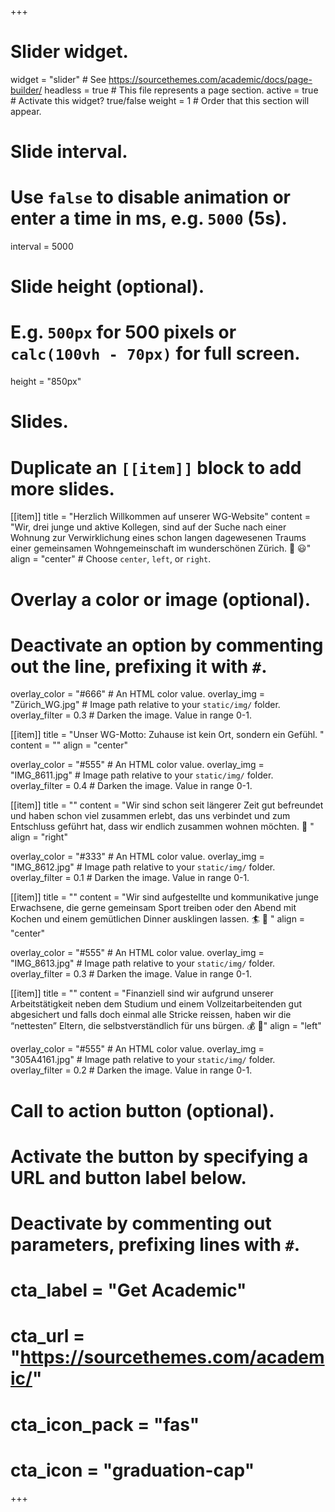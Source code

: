 +++
# Slider widget.
widget = "slider"  # See https://sourcethemes.com/academic/docs/page-builder/
headless = true  # This file represents a page section.
active = true  # Activate this widget? true/false
weight = 1  # Order that this section will appear.

# Slide interval.
# Use `false` to disable animation or enter a time in ms, e.g. `5000` (5s).
interval = 5000

# Slide height (optional).
# E.g. `500px` for 500 pixels or `calc(100vh - 70px)` for full screen.
height = "850px"

# Slides.
# Duplicate an `[[item]]` block to add more slides.

[[item]]
  title = "Herzlich Willkommen auf unserer WG-Website"
  content = "Wir, drei junge und aktive Kollegen, sind auf der Suche nach einer Wohnung zur Verwirklichung eines schon langen dagewesenen Traums einer gemeinsamen Wohngemeinschaft im wunderschönen Zürich. :house_with_garden: :smiley:"
  align = "center"  # Choose `center`, `left`, or `right`.
  # Overlay a color or image (optional).
  #   Deactivate an option by commenting out the line, prefixing it with `#`.
  overlay_color = "#666"  # An HTML color value.
  overlay_img = "Zürich_WG.jpg"  # Image path relative to your `static/img/` folder.
  overlay_filter = 0.3  # Darken the image. Value in range 0-1.


[[item]]
  title = "Unser WG-Motto: Zuhause ist kein Ort, sondern ein Gefühl. "
  content = ""
  align = "center"

  overlay_color = "#555"  # An HTML color value.
  overlay_img = "IMG_8611.jpg"  # Image path relative to your `static/img/` folder.
  overlay_filter = 0.4  # Darken the image. Value in range 0-1.

[[item]]
  title = ""
  content = "Wir sind schon seit längerer Zeit gut befreundet und haben schon viel zusammen erlebt, das uns verbindet und zum Entschluss geführt hat, dass wir endlich zusammen wohnen möchten. :hear_no_evil: "
  align = "right"

  overlay_color = "#333"  # An HTML color value.
  overlay_img = "IMG_8612.jpg"  # Image path relative to your `static/img/` folder.
  overlay_filter = 0.1  # Darken the image. Value in range 0-1.

  
  [[item]]
  title = ""
  content = "Wir sind aufgestellte und kommunikative junge Erwachsene, die gerne gemeinsam Sport treiben oder den Abend mit Kochen und einem gemütlichen Dinner ausklingen lassen.   :surfer: :hamburger: "
  align = "center"

  overlay_color = "#555"  # An HTML color value.
  overlay_img = "IMG_8613.jpg"  # Image path relative to your `static/img/` folder.
  overlay_filter = 0.3  # Darken the image. Value in range 0-1.
  
 

[[item]]
  title = ""
  content = "Finanziell sind wir aufgrund unserer Arbeitstätigkeit neben dem Studium und einem Vollzeitarbeitenden gut abgesichert und falls doch einmal alle Stricke reissen, haben wir die “nettesten” Eltern, die selbstverständlich für uns bürgen. :moneybag: :money_with_wings:"
  align = "left"

  overlay_color = "#555"  # An HTML color value.
  overlay_img = "305A4161.jpg"  # Image path relative to your `static/img/` folder.
  overlay_filter = 0.2  # Darken the image. Value in range 0-1.  
  
# Call to action button (optional).
#   Activate the button by specifying a URL and button label below.
#   Deactivate by commenting out parameters, prefixing lines with `#`.
# cta_label = "Get Academic"
#  cta_url = "https://sourcethemes.com/academic/"
# cta_icon_pack = "fas"
#  cta_icon = "graduation-cap"
+++



